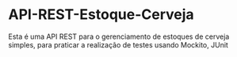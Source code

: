 # API-REST-Estoque-Cerveja
Esta é uma API REST para o gerenciamento de estoques de cerveja simples, para praticar a realização de testes usando Mockito, JUnit
